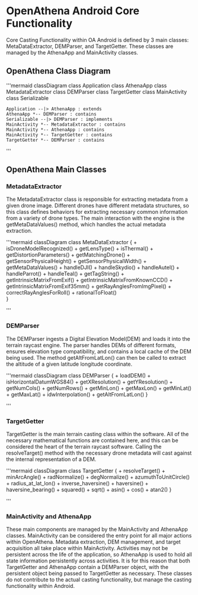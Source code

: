 # OpenAthena Android Core Functionality
Core Casting Functionality within OA Android is defined by 3 main classes: MetaDataExtractor, DEMParser, and TargetGetter.
These classes are managed by the AthenaApp and MainActivity classes.


## OpenAthena Class Diagram
'''mermaid
classDiagram
    class Application
    class AthenaApp
    class MetadataExtractor
    class DEMParser
    class TargetGetter
    class MainActivity
    class Serializable

    Application --|> AthenaApp : extends
    AthenaApp *-- DEMParser : contains
    Serializable --|> DEMParser : implements
    MainActivity *-- MetadataExtractor : contains
    MainActivity *-- AthenaApp : contains
    MainActivity *-- TargetGetter : contains
    TargetGetter *-- DEMParser : contains

'''

## OpenAthena Main Classes

### MetadataExtractor
The MetadataExtractor class is responsible for extracting metadata from a given drone image. Different drones have different metadata structures, so this class defines behaviors for extracting necessary common information from a variety of drone types. The main interaction with the engine is the getMetaDataValues() method, which handles the actual metadata extraction. 

'''mermaid
classDiagram
    class MetaDataExtractor {
        + isDroneModelRecognized()
        + getLensType()
        + isThermal()
        + getDistortionParameters()
        + getMatchingDrone()
        + getSensorPhysicalHeight()
        + getSensorPhysicalWidth()
        + getMetaDataValues()
        + handleDJI()
        + handleSkydio()
        + handleAutel()
        + handleParrot()
        + handleTeal()
        + getTagString()
        + getIntrinsicMatrixFromExif()
        + getIntrinsicMatrixFromKnownCCD()
        + getIntrinsicMatrixFromExif35mm()
        + getRayAnglesFromImgPixel()
        + correctRayAnglesForRoll()
        + rationalToFloat()    
    }

'''

### DEMParser
The DEMParser ingests a Digital Elevation Model(DEM) and loads it into the terrain raycast engine. The parser handles DEMs of different formats, ensures elevation type compatibility, and contains a local cache of the DEM being used. The method getAltFromLatLon() can then be called to extract the altitude of a given latitude longitude coordinate.

'''mermaid
classDiagram
    class DEMParser {
        + loadDEM()
        + isHorizontalDatumWGS84()
        + getXResolution()
        + getYResolution()
        + getNumCols()
        + getNumRows()
        + getMinLon()
        + getMaxLon()
        + getMinLat()
        + getMaxLat()
        + idwInterpolation()
        + getAltFromLatLon()
    }

'''

### TargetGetter
TargetGetter is the main terrain casting class within the software. All of the necessary mathematical functions are contained here, and this can be considered the heart of the terrain raycast software. Calling the resolveTarget() method with the necessary drone metadata will cast against the internal representation of a DEM.

'''mermaid
classDiagram
    class TargetGetter {
        + resolveTarget()
        + minArcAngle()
        + radNormalize()
        + degNormalize()
        + azumuthToUnitCircle()
        + radius_at_lat_lon()
        + inverse_haversine()
        + haversine()
        + haversine_bearing()
        + squared()
        + sqrt()
        + asin()
        + cos()
        + atan2()
    }

'''

### MainActivity and AthenaApp
These main components are managed by the MainActivity and AthenaApp classes. MainActivity can be considered the entry point for all major actions within OpenAthena. Metadata extraction, DEM management, and target acquisition all take place within MainActivity. Activities may not be persistent across the life of the application, so AthenaApp is used to hold all state information persistently across activities. It is for this reason that both TargetGetter and AthenaApp contain a DEMParser object, with the persistent object being passed to TargetGetter as necessary. These classes do not contribute to the actual casting functionality, but manage the casting functionality within Android.

